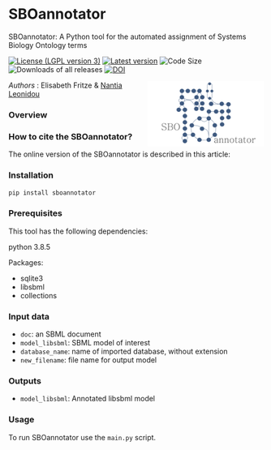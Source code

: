 # SBOannotator

SBOannotator: A Python tool for the automated assignment of Systems Biology Ontology terms

[![License (LGPL version 3)](https://img.shields.io/badge/license-LGPLv3.0-blue.svg?style=plastic)](http://opensource.org/licenses/LGPL-3.0)
[![Latest version](https://img.shields.io/badge/Latest_version-0.9-brightgreen.svg?style=plastic)](https://github.com/draeger-lab/SBOannotator/releases/)
![Code Size](https://img.shields.io/github/languages/code-size/draeger-lab/SBOannotator.svg?style=plastic)
![Downloads of all releases](https://img.shields.io/github/downloads/draeger-lab/SBOannotator/total.svg?style=plastic)
[![DOI](https://zenodo.org/badge/DOI/10.5281/zenodo.7562085.svg)](https://doi.org/10.5281/zenodo.7562085)

<img align="right" src="SBOannotator_logo.png" alt="drawing" width="230"/> 

*Authors* : Elisabeth Fritze & [Nantia Leonidou](https://github.com/NantiaL)

### Overview

### How to cite the SBOannotator?

The online version of the SBOannotator is described in this article: 


### Installation
```
pip install sboannotator
```

### Prerequisites

This tool has the following dependencies:

python 3.8.5

Packages:
* sqlite3
* libsbml
* collections

### Input data
+ `doc`: an SBML document
+ `model_libsbml`: SBML model of interest
+ `database_name`: name of imported database, without extension
+ `new_filename`: file name for output model


### Outputs
+ `model_libsbml`: Annotated libsbml model
  

### Usage
To run SBOannotator use the `main.py` script.

